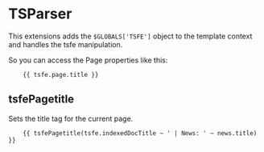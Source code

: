 
# TSParser

This extensions adds the `$GLOBALS['TSFE']` object to the template context and handles the tsfe manipulation.

So you can access the Page properties like this:
```twig
    {{ tsfe.page.title }}
```

## tsfePagetitle

Sets the title tag for the current page.

```twig
    {{ tsfePagetitle(tsfe.indexedDocTitle ~ ' | News: ' ~ news.title) }}
```
